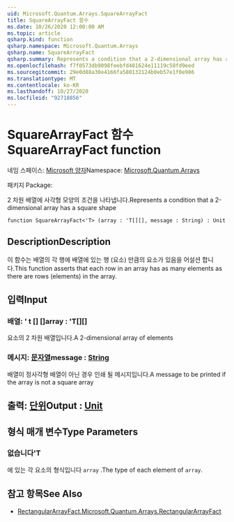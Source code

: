 ```yaml
---
uid: Microsoft.Quantum.Arrays.SquareArrayFact
title: SquareArrayFact 함수
ms.date: 10/26/2020 12:00:00 AM
ms.topic: article
qsharp.kind: function
qsharp.namespace: Microsoft.Quantum.Arrays
qsharp.name: SquareArrayFact
qsharp.summary: Represents a condition that a 2-dimensional array has a square shape
ms.openlocfilehash: f7f0573db9098feebfd481624e11119c58fd9eed
ms.sourcegitcommit: 29e0d88a30e4166fa580132124b0eb57e1f0e986
ms.translationtype: MT
ms.contentlocale: ko-KR
ms.lasthandoff: 10/27/2020
ms.locfileid: "92718856"
---
```

# <a name="squarearrayfact-function"></a><span data-ttu-id="e7182-102">SquareArrayFact 함수</span><span class="sxs-lookup"><span data-stu-id="e7182-102">SquareArrayFact function</span></span>

<span data-ttu-id="e7182-103">네임 스페이스: [Microsoft 양자](xref:Microsoft.Quantum.Arrays)</span><span class="sxs-lookup"><span data-stu-id="e7182-103">Namespace: [Microsoft.Quantum.Arrays](xref:Microsoft.Quantum.Arrays)</span></span>

<span data-ttu-id="e7182-104">패키지 [](https://nuget.org/packages/)</span><span class="sxs-lookup"><span data-stu-id="e7182-104">Package: [](https://nuget.org/packages/)</span></span>


<span data-ttu-id="e7182-105">2 차원 배열에 사각형 모양의 조건을 나타냅니다.</span><span class="sxs-lookup"><span data-stu-id="e7182-105">Represents a condition that a 2-dimensional array has a square shape</span></span>

```qsharp
function SquareArrayFact<'T> (array : 'T[][], message : String) : Unit
```


## <a name="description"></a><span data-ttu-id="e7182-106">Description</span><span class="sxs-lookup"><span data-stu-id="e7182-106">Description</span></span>

<span data-ttu-id="e7182-107">이 함수는 배열의 각 행에 배열에 있는 행 (요소) 만큼의 요소가 있음을 어설션 합니다.</span><span class="sxs-lookup"><span data-stu-id="e7182-107">This function asserts that each row in an array has as many elements as there are rows (elements) in the array.</span></span>

## <a name="input"></a><span data-ttu-id="e7182-108">입력</span><span class="sxs-lookup"><span data-stu-id="e7182-108">Input</span></span>

### <a name="array--t"></a><span data-ttu-id="e7182-109">배열: ' t [] []</span><span class="sxs-lookup"><span data-stu-id="e7182-109">array : 'T[][]</span></span>

<span data-ttu-id="e7182-110">요소의 2 차원 배열입니다.</span><span class="sxs-lookup"><span data-stu-id="e7182-110">A 2-dimensional array of elements</span></span>


### <a name="message--string"></a><span data-ttu-id="e7182-111">메시지: [문자열](xref:microsoft.quantum.lang-ref.string)</span><span class="sxs-lookup"><span data-stu-id="e7182-111">message : [String](xref:microsoft.quantum.lang-ref.string)</span></span>

<span data-ttu-id="e7182-112">배열이 정사각형 배열이 아닌 경우 인쇄 될 메시지입니다.</span><span class="sxs-lookup"><span data-stu-id="e7182-112">A message to be printed if the array is not a square array</span></span>



## <a name="output--unit"></a><span data-ttu-id="e7182-113">출력: [단위](xref:microsoft.quantum.lang-ref.unit)</span><span class="sxs-lookup"><span data-stu-id="e7182-113">Output : [Unit](xref:microsoft.quantum.lang-ref.unit)</span></span>



## <a name="type-parameters"></a><span data-ttu-id="e7182-114">형식 매개 변수</span><span class="sxs-lookup"><span data-stu-id="e7182-114">Type Parameters</span></span>

### <a name="t"></a><span data-ttu-id="e7182-115">없습니다</span><span class="sxs-lookup"><span data-stu-id="e7182-115">'T</span></span>

<span data-ttu-id="e7182-116">에 있는 각 요소의 형식입니다 `array` .</span><span class="sxs-lookup"><span data-stu-id="e7182-116">The type of each element of `array`.</span></span>

## <a name="see-also"></a><span data-ttu-id="e7182-117">참고 항목</span><span class="sxs-lookup"><span data-stu-id="e7182-117">See Also</span></span>

- [<span data-ttu-id="e7182-118">RectangularArrayFact.</span><span class="sxs-lookup"><span data-stu-id="e7182-118">Microsoft.Quantum.Arrays.RectangularArrayFact</span></span>](xref:Microsoft.Quantum.Arrays.RectangularArrayFact)
